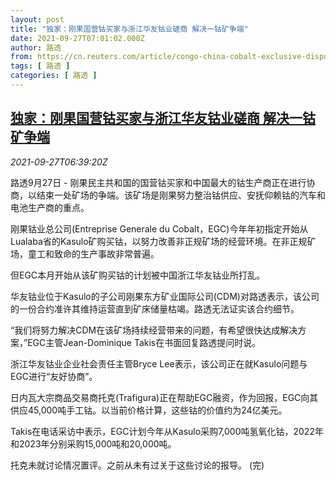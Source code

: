 ```yaml
---
layout: post
title: "独家：刚果国营钴买家与浙江华友钴业磋商 解决一钴矿争端"
date: 2021-09-27T07:01:02.000Z
author: 路透
from: https://cn.reuters.com/article/congo-china-cobalt-exclusive-dispute-092-idCNKBS2GN0FT
tags: [ 路透 ]
categories: [ 路透 ]
---
```

<!--1632726062000-->
[独家：刚果国营钴买家与浙江华友钴业磋商 解决一钴矿争端](https://cn.reuters.com/article/congo-china-cobalt-exclusive-dispute-092-idCNKBS2GN0FT)
------

<div>
<div><i>2021-09-27T06:39:20Z</i></div><p>路透9月27日 - 刚果民主共和国的国营钴买家和中国最大的钴生产商正在进行协商，以结束一处矿场的争端。该矿场是刚果努力整治钴供应、安抚仰赖钴的汽车和电池生产商的重点。</p><p>刚果钴业总公司(Entreprise Generale du Cobalt，EGC)今年年初指定开始从Lualaba省的Kasulo矿购买钴，以努力改善非正规矿场的经营环境。在非正规矿场，童工和致命的生产事故非常普遍。</p><p>但EGC本月开始从该矿购买钴的计划被中国浙江华友钴业所打乱。</p><p>华友钴业位于Kasulo的子公司刚果东方矿业国际公司(CDM)对路透表示，该公司的一份合约准许其维持运营直到矿床储量枯竭。路透无法证实该合约细节。</p><p>“我们将努力解决CDM在该矿场持续经营带来的问题，有希望很快达成解决方案，”EGC主管Jean-Dominique Takis在书面回复路透提问时说。</p><p>浙江华友钴业企业社会责任主管Bryce Lee表示，该公司正在就Kasulo问题与EGC进行“友好协商”。</p><p>日内瓦大宗商品交易商托克(Trafigura)正在帮助EGC融资，作为回报，EGC向其供应45,000吨手工钴。以当前价格计算，这些钴的价值约为24亿美元。</p><p>Takis在电话采访中表示，EGC计划今年从Kasulo采购7,000吨氢氧化钴，2022年和2023年分别采购15,000吨和20,000吨。</p><p>托克未就讨论情况置评。之前从未有过关于这些讨论的报导。 (完)</p>
</div>
